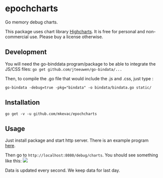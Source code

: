 epochcharts
===========

Go memory debug charts.

This package uses chart library [Highcharts](http://www.highcharts.com/). It is free for personal and non-commercial use. Please buy a license otherwise.

Development
-----------

You will need the go-binddata program/package to be able to integrate the JS/CSS files:
`go get github.com/jteeuwen/go-bindata/...`

Then, to compile the .go file that would include the .js and .css, just type :

```
go-bindata -debug=true -pkg="bindata" -o bindata/bindata.go static/
```

Installation
------------
`go get -v -u github.com/mkevac/epochcharts`

Usage
-----
Just install package and start http server. There is an example program [here](https://github.com/lstep/epochcharts/blob/master/example/example.go).

Then go to `http://localhost:8080/debug/charts`. You should see something like this:
<img src="example/screenshot.png" />

Data is updated every second. We keep data for last day.
